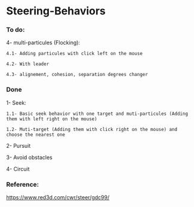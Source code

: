 # Steering-Behaviors

### To do:
4- multi-particules (Flocking):

    4.1- Adding particules with click left on the mouse

    4.2- With leader
    
    4.3- alignement, cohesion, separation degrees changer

### Done
1- Seek:

    1.1- Basic seek behavior with one target and muti-particules (Adding them with left right on the mouse)

    1.2- Muti-target (Adding them with click right on the mouse) and choose the nearest one


2- Pursuit

3- Avoid obstacles

4- Circuit

### Reference:

https://www.red3d.com/cwr/steer/gdc99/
